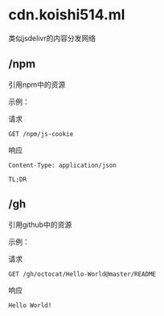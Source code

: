# cdn.koishi514.ml

类似jsdelivr的内容分发网络

## /npm

引用npm中的资源

示例：

请求
```
GET /npm/js-cookie
```

响应
```
Content-Type: application/json

TL;DR
```

## /gh

引用github中的资源

示例：

请求
```
GET /gh/octocat/Hello-World@master/README
```

响应
```
Hello World!
```
